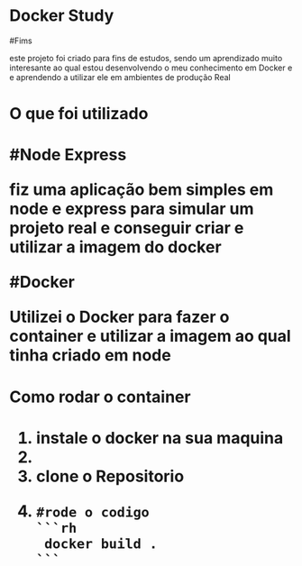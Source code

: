 <h1>Docker Study</h1>

#Fims 

<p>este projeto foi criado para fins de estudos,  sendo um aprendizado muito interesante ao qual estou desenvolvendo o meu conhecimento em Docker e
e aprendendo a utilizar ele em ambientes de produção Real
<p/>

<h1>O que foi utilizado<h1/>

#Node Express 

<p>fiz uma aplicação bem simples em node e express para simular um projeto real e conseguir criar e utilizar a imagem do docker<p/>

#Docker 

<p> Utilizei o Docker para fazer o container e utilizar a imagem ao qual tinha criado em node <p/>

<h1>Como rodar o container <h1/>


<ol>
    <li>instale o docker na sua maquina <li/>  
    <li>clone o Repositorio<li/>

    #rode o codigo 
    ```rh
     docker build . 
    ```
</ol>

